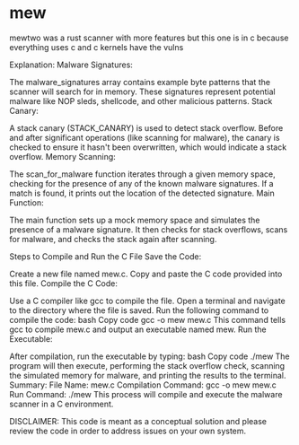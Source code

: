 # mew
mewtwo was a rust scanner with more features but this one is in c because everything uses c and c kernels have the vulns

Explanation:
Malware Signatures:

The malware_signatures array contains example byte patterns that the scanner will search for in memory. These signatures represent potential malware like NOP sleds, shellcode, and other malicious patterns.
Stack Canary:

A stack canary (STACK_CANARY) is used to detect stack overflow. Before and after significant operations (like scanning for malware), the canary is checked to ensure it hasn't been overwritten, which would indicate a stack overflow.
Memory Scanning:

The scan_for_malware function iterates through a given memory space, checking for the presence of any of the known malware signatures. If a match is found, it prints out the location of the detected signature.
Main Function:

The main function sets up a mock memory space and simulates the presence of a malware signature. It then checks for stack overflows, scans for malware, and checks the stack again after scanning.

Steps to Compile and Run the C File
Save the Code:

Create a new file named mew.c.
Copy and paste the C code provided into this file.
Compile the C Code:

Use a C compiler like gcc to compile the file. Open a terminal and navigate to the directory where the file is saved.
Run the following command to compile the code:
bash
Copy code
gcc -o mew mew.c
This command tells gcc to compile mew.c and output an executable named mew.
Run the Executable:

After compilation, run the executable by typing:
bash
Copy code
./mew
The program will then execute, performing the stack overflow check, scanning the simulated memory for malware, and printing the results to the terminal.
Summary:
File Name: mew.c
Compilation Command: gcc -o mew mew.c
Run Command: ./mew
This process will compile and execute the malware scanner in a C environment.

DISCLAIMER: This code is meant as a conceptual solution and please review the code in order to address issues on your own system.
